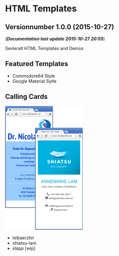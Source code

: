# HTML Templates
## Versionnumber 1.0.0 (2015-10-27)
(***Documentation last update 2015-10-27 20:55***)  

Sevleralt HTML Templates and Demos

## Featured Templates
* Commodore64 Style
* Google Material Sytle

## Calling Cards
![callingcards screenshots](https://raw.githubusercontent.com/akumagamo/html-templates/master/readme/calling-cards.png "Screenshots")  
* leibaerztin
* shiatsu-lam
* slapp [wip]
